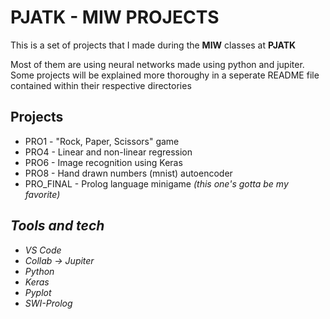 <h1>PJATK - MIW PROJECTS</h1>

This is a set of projects that I made during the **MIW** classes at **PJATK**

Most of them are using neural networks made using python and jupiter. Some projects will be explained more thoroughy in a seperate README file contained within their respective directories

<h2>Projects</h2>

<ul>
  <li>PRO1 - "Rock, Paper, Scissors" game</li>
  <li>PRO4 - Linear and non-linear regression</li>
  <li>PRO6 - Image recognition using Keras</li>
  <li>PRO8 - Hand drawn numbers (mnist) autoencoder</li>
  <li>PRO_FINAL - Prolog language minigame <i>(this one's gotta be my favorite)<i></li>
</ul>

<h2>Tools and tech</h2>

<ul>
  <li>VS Code</li>
  <li>Collab -> Jupiter</li>
  <li>Python</li>
  <liJupiterli>
  <li>Keras</li>
  <li>Pyplot</li>
  <li>SWI-Prolog</li>
</ul>
